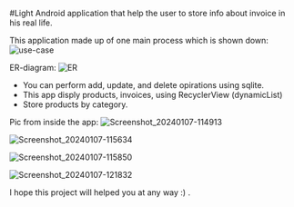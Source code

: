 #Light Android application that help the user to store info about invoice in his real life.

This application made up of one main process which is shown down:
![use-case](https://github.com/MorrshidKhalid/Android-Light-Review-invoice/assets/115463057/627fd631-fe9b-4573-927f-b9812efc2584)

ER-diagram:
![ER](https://github.com/MorrshidKhalid/Android-Light-Review-invoice/assets/115463057/533f7d1a-746c-47bb-93c9-a55dfe64281a)


- You can perform add, update, and delete opirations using sqlite.
- This app disply products, invoices, using  RecyclerView (dynamicList)
- Store products by category.

Pic from inside the app:
![Screenshot_20240107-114913](https://github.com/MorrshidKhalid/Android-Light-Review-invoice/assets/115463057/c6864102-6601-43ab-a5a5-13fd998bd4e3)


![Screenshot_20240107-115634](https://github.com/MorrshidKhalid/Android-Light-Review-invoice/assets/115463057/e57283ac-2b5b-413c-a0fe-fa6483baf4b5)


![Screenshot_20240107-115850](https://github.com/MorrshidKhalid/Android-Light-Review-invoice/assets/115463057/4f9cf03b-16d8-40d8-9568-10a74859994b)



![Screenshot_20240107-121832](https://github.com/MorrshidKhalid/Android-Light-Review-invoice/assets/115463057/888fc389-5e57-4f38-95b0-f841d779dcd3)




  I hope this project will helped you at any way :) .
